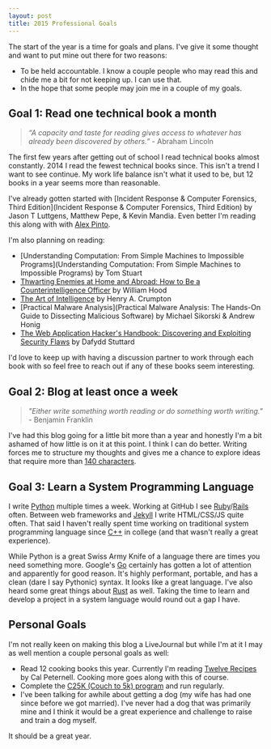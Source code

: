 ```yaml
---
layout: post
title: 2015 Professional Goals
---
```


The start of the year is a time for goals and plans. I've give it some thought and want to put mine out there for two reasons:

- To be held accountable. I know a couple people who may read this and chide me a bit for not keeping up. I can use that.
- In the hope that some people may join me in a couple of my goals.

## Goal 1: Read one technical book a month

> _“A capacity and taste for reading gives access to whatever has already been discovered by others.”_  - Abraham Lincoln

The first few years after getting out of school I read technical books almost constantly. 2014 I read the fewest technical books since. This isn't a trend I want to see continue. My work life balance isn't what it used to be, but 12 books in a year seems more than reasonable.

I've already gotten started with [Incident Response & Computer Forensics, Third Edition](Incident Response & Computer Forensics, Third Edition) by Jason T Luttgens, Matthew Pepe, & Kevin Mandia. Even better I'm reading this along with with [Alex Pinto](http://about.me/alexcpsec).

I'm also planning on reading:

- [Understanding Computation: From Simple Machines to Impossible Programs](Understanding Computation: From Simple Machines to Impossible Programs) by Tom Stuart
- [Thwarting Enemies at Home and Abroad: How to Be a Counterintelligence Officer](https://www.goodreads.com/book/show/5979810-thwarting-enemies-at-home-and-abroad) by William Hood
- [The Art of Intelligence](https://www.goodreads.com/book/show/13590828-the-art-of-intelligence) by Henry A. Crumpton
- [Practical Malware Analysis](Practical Malware Analysis: The Hands-On Guide to Dissecting Malicious Software) by Michael Sikorski & Andrew Honig
- [The Web Application Hacker's Handbook: Discovering and Exploiting Security Flaws](https://www.goodreads.com/book/show/1914619.The_Web_Application_Hacker_s_Handbook) by Dafydd Stuttard

I'd love to keep up with having a discussion partner to work through each book with so feel free to reach out if any of these books seem interesting.

## Goal 2: Blog at least once a week

> _"Either write something worth reading or do something worth writing."_ - Benjamin Franklin

I've had this blog going for a little bit more than a year and honestly I'm a bit ashamed of how little is on it at this point. I think I can do better. Writing forces me to structure my thoughts and gives me a chance to explore ideas that require more than [140 characters](https://twitter.com/sroberts).

## Goal 3: Learn a System Programming Language

I write [Python](https://www.python.org) multiple times a week. Working at GitHub I see [Ruby](https://www.ruby-lang.org/en/)/[Rails](http://rubyonrails.org) often. Between web frameworks and [Jekyll](http://jekyllrb.com) I write HTML/CSS/JS quite often. That said I haven't really spent time working on traditional system programming language since [C++](http://isocpp.org) in college (and that wasn't really a great experience).

While Python is a great Swiss Army Knife of a language there are times you need something more. Google's [Go](https://golang.org) certainly has gotten a lot of attention and apparently for good reason. It's highly performant, portable, and has a clean (dare I say Pythonic) syntax. It looks like a great language. I've also heard some great things about [Rust](http://www.rust-lang.org) as well. Taking the time to learn and develop a project in a system language would round out a gap I have.

## Personal Goals
I'm not really keen on making this blog a LiveJournal but while I'm at it I may as well mention a couple personal goals as well:

- Read 12 cooking books this year. Currently I'm reading [Twelve Recipes](https://www.goodreads.com/book/show/20721957-twelve-recipes) by Cal Peternell. Cooking more goes along with this of course.
- Complete the [C25K (Couch to 5k) program](http://www.coolrunning.com/engine/2/2_3/181.shtml) and run regularly.
- I've been talking for awhile about getting a dog (my wife has had one since before we got married). I've never had a dog that was primarily mine and I think it would be a great experience and challenge to raise and train a dog myself.

It should be a great year.
